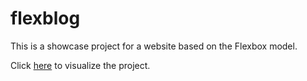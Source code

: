 # flexblog

This is a showcase project for a website based on the Flexbox model.

Click <a href="https://elysaph.github.io/flexblog" target="_blank" rel="noopener noreferrer">here</a> to visualize the project.
